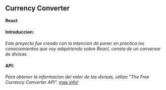 ## Currency Converter
**React**

#### Introduccion:
*Este proyecto fue creado con la intencion de poner en practica los conociemientos que voy adquiriendo sobre React, consta de un conversor de divisas.*

#### API:
*Para obtener la informacion del valor de las divisas, utilizo "The Free Currency Converter API". [mas info!](https://free.currencyconverterapi.com/)*
